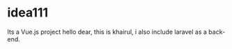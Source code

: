 # idea111
Its a Vue.js project
hello dear,
this is khairul, i also include laravel as a back-end.        
